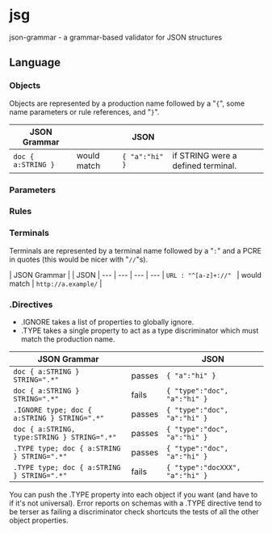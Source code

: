 # jsg
json-grammar - a grammar-based validator for JSON structures

## Language

### Objects
Objects are represented by a production name followed by a "```{```", some name parameters or rule references, and "```}```".

| JSON Grammar |  | JSON | |
--- | --- | --- | ---
| ```doc { a:STRING } ``` | would match | ```{ "a":"hi" }``` | if STRING were a defined terminal. |

### Parameters

### Rules

### Terminals
Terminals are represented by a terminal name followed by a "```:```" and a PCRE in quotes (this would be nicer with "```//```"s).

| JSON Grammar |  | JSON |
--- | --- | --- | ---
| ```URL : "^[a-z]+://" ``` | would match | ```http://a.example/``` |

### .Directives

* .IGNORE takes a list of properties to globally ignore.
* .TYPE takes a single property to act as a type discriminator which must match the production name.

| JSON Grammar |  | JSON |
--- | --- | --- |
| ```doc { a:STRING } STRING=".*"```                |passes| ```{ "a":"hi" }```                 |
| ```doc { a:STRING } STRING=".*"```                |fails | ```{ "type":"doc", "a":"hi" }```    |
| ```.IGNORE type; doc { a:STRING } STRING=".*"```  |passes| ```{ "type":"doc", "a":"hi" }```    |
| ```doc { a:STRING, type:STRING } STRING=".*"```   |passes| ```{ "type":"doc", "a":"hi" }```    |
| ```.TYPE type; doc { a:STRING } STRING=".*"```    |passes| ```{ "type":"doc", "a":"hi" }```    |
| ```.TYPE type; doc { a:STRING } STRING=".*"```    |fails | ```{ "type":"docXXX", "a":"hi" }``` |
You can push the .TYPE property into each object if you want (and have to if it's not universal).
Error reports on schemas with a .TYPE directive tend to be terser as failing a discriminator check shortcuts the tests of all the other object properties.
